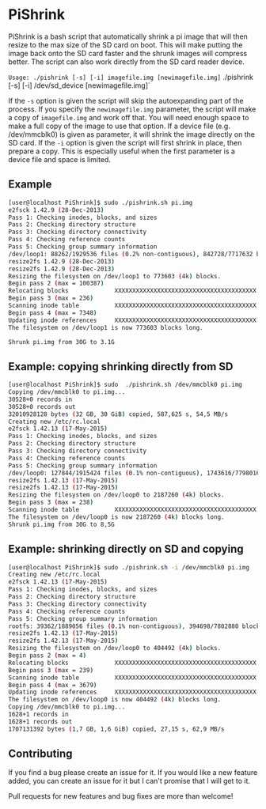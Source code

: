 # PiShrink #
PiShrink is a bash script that automatically shrink a pi image that will then resize to the max size of the SD card on boot. This will make putting the image back onto the SD card faster and the shrunk images will compress better. The script can also work directly from the SD card reader device.

`Usage: ./pishrink [-s] [-i] imagefile.img [newimagefile.img]`
        ./pishrink [-s] [-i] /dev/sd_device [newimagefile.img]`

If the `-s` option is given the script will skip the autoexpanding part of the process.  If you specify the `newimagefile.img` parameter, the script will make a copy of `imagefile.img` and work off that. You will need enough space to make a full copy of the image to use that option.
If a device file (e.g. /dev/mmcblk0) is given as parameter, it will shrink the image directly on the SD card. If the `-i` option is given the script will first shrink in place, then prepare a copy. This is especially useful when the first parameter is a device file and space is limited.

## Example ##
```bash
[user@localhost PiShrink]$ sudo ./pishrink.sh pi.img
e2fsck 1.42.9 (28-Dec-2013)
Pass 1: Checking inodes, blocks, and sizes
Pass 2: Checking directory structure
Pass 3: Checking directory connectivity
Pass 4: Checking reference counts
Pass 5: Checking group summary information
/dev/loop1: 88262/1929536 files (0.2% non-contiguous), 842728/7717632 blocks
resize2fs 1.42.9 (28-Dec-2013)
resize2fs 1.42.9 (28-Dec-2013)
Resizing the filesystem on /dev/loop1 to 773603 (4k) blocks.
Begin pass 2 (max = 100387)
Relocating blocks             XXXXXXXXXXXXXXXXXXXXXXXXXXXXXXXXXXXXXXXX
Begin pass 3 (max = 236)
Scanning inode table          XXXXXXXXXXXXXXXXXXXXXXXXXXXXXXXXXXXXXXXX
Begin pass 4 (max = 7348)
Updating inode references     XXXXXXXXXXXXXXXXXXXXXXXXXXXXXXXXXXXXXXXX
The filesystem on /dev/loop1 is now 773603 blocks long.

Shrunk pi.img from 30G to 3.1G
```
## Example: copying shrinking directly from SD ##

```bash
[user@localhost PiShrink]$ sudo  ./pishrink.sh /dev/mmcblk0 pi.img
Copying /dev/mmcblk0 to pi.img...
30528+0 records in
30528+0 records out
32010928128 bytes (32 GB, 30 GiB) copied, 587,625 s, 54,5 MB/s
Creating new /etc/rc.local
e2fsck 1.42.13 (17-May-2015)
Pass 1: Checking inodes, blocks, and sizes
Pass 2: Checking directory structure
Pass 3: Checking directory connectivity
Pass 4: Checking reference counts
Pass 5: Checking group summary information
/dev/loop0: 127844/1915424 files (0.1% non-contiguous), 1743616/7798016 blocks
resize2fs 1.42.13 (17-May-2015)
resize2fs 1.42.13 (17-May-2015)
Resizing the filesystem on /dev/loop0 to 2187260 (4k) blocks.
Begin pass 3 (max = 238)
Scanning inode table          XXXXXXXXXXXXXXXXXXXXXXXXXXXXXXXXXXXXXXXX
The filesystem on /dev/loop0 is now 2187260 (4k) blocks long.
Shrunk pi.img from 30G to 8,5G
```
## Example: shrinking directly on SD and copying ##

```bash
[user@localhost PiShrink]$ sudo ./pishrink.sh -i /dev/mmcblk0 pi.img
Creating new /etc/rc.local
e2fsck 1.42.13 (17-May-2015)
Pass 1: Checking inodes, blocks, and sizes
Pass 2: Checking directory structure
Pass 3: Checking directory connectivity
Pass 4: Checking reference counts
Pass 5: Checking group summary information
rootfs: 39362/1889056 files (0.1% non-contiguous), 394698/7802880 blocks
resize2fs 1.42.13 (17-May-2015)
resize2fs 1.42.13 (17-May-2015)
Resizing the filesystem on /dev/loop0 to 404492 (4k) blocks.
Begin pass 2 (max = 4)
Relocating blocks             XXXXXXXXXXXXXXXXXXXXXXXXXXXXXXXXXXXXXXXX
Begin pass 3 (max = 239)
Scanning inode table          XXXXXXXXXXXXXXXXXXXXXXXXXXXXXXXXXXXXXXXX
Begin pass 4 (max = 3679)
Updating inode references     XXXXXXXXXXXXXXXXXXXXXXXXXXXXXXXXXXXXXXXX
The filesystem on /dev/loop0 is now 404492 (4k) blocks long.
Copying /dev/mmcblk0 to pi.img...
1628+1 records in
1628+1 records out
1707131392 bytes (1,7 GB, 1,6 GiB) copied, 27,15 s, 62,9 MB/s
```

## Contributing ##
If you find a bug please create an issue for it. If you would like a new feature added, you can create an issue for it but I can't promise that I will get to it.

Pull requests for new features and bug fixes are more than welcome!
